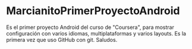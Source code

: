 # MarcianitoPrimerProyectoAndroid
Es el primer proyecto Android del curso de "Coursera", para mostrar configuración con varios idiomas, multiplataformas y varios layouts.
Es la primera vez que uso GitHub con git.
Saludos.
